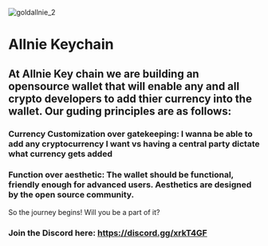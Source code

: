 ![goldallnie_2](https://user-images.githubusercontent.com/13579802/34971338-dd14edae-fa47-11e7-9d47-30ca2f04f43d.png)


# Allnie Keychain


## At Allnie Key chain we are building an opensource wallet that will enable any and all crypto developers to add thier currency into the wallet. Our guding principles are as follows: 

### Currency Customization over gatekeeping: I wanna be able to add any cryptocurrency I want vs having a central party dictate what currency gets added 


### Function over aesthetic: The wallet should be functional, friendly enough for advanced users. Aesthetics are designed by the open source community. 

So the journey begins! Will you be a part of it?

### Join the Discord here: https://discord.gg/xrkT4GF
